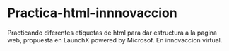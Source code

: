 # Practica-html-innnovaccion
Practicando diferentes etiquetas de html para dar estructura a la pagina web, propuesta en LaunchX powered by Microsof. En innovaccion virtual.

